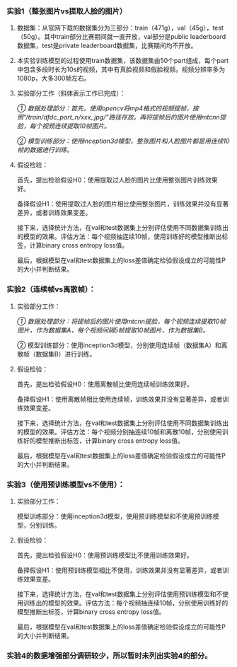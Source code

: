 ### 实验1（整张图片vs提取人脸的图片）

1. 数据集：从官网下载的数据集分为三部分：train（471g），val（45g），test（50g）。其中train部分比赛期间就一直开放，val部分是public leaderboard数据集，test是private leaderboard数据集，比赛期间均不开放。

2. 本实验训练模型的过程使用train数据集，该数据集由50个part组成，每个part中包含多段时长为10s的视频，其中有真脸视频和假脸视频。视频分辨率多为1080p，大多300帧左右。

3. 实验部分工作（斜体表示工作已完成）：

   *① 数据处理部分：首先，使用opencv将mp4格式的视频提帧，按照“/train/dfdc_part_n/xxx_jpg/”路径存放。再将提帧后的图片使用mtcnn提脸，每个视频连续提取10帧图片。*

   *② 模型训练部分：使用inception3d模型，整张图片和人脸图片都是用连续10帧的数据进行训练。*

4. 假设检验：

   首先，提出检验假设H0：使用提取过人脸的图片比使用整张图片训练效果好。

   备择假设H1：使用提取过人脸的图片相比使用整张图片，训练效果并没有显著差异，或者训练效果变差。

   接下来，选择统计方法，在val和test数据集上分别评估使用不同数据集训练出的模型的效果。评估方法：每个视频抽连续10帧，使用训练好的模型推断出标签，计算binary cross entropy loss值。

   最后，根据模型在val和test数据集上的loss差值确定检验假设成立的可能性P的大小并判断结果。

### 实验2（连续帧vs离散帧）：

1. 实验部分工作：

   *① 数据处理部分：将提帧后的图片使用mtcnn提脸，每个视频连续提取10帧图片，作为数据集A，每个视频间隔5帧提取10帧图片，作为数据集B。*

   ② 模型训练部分：使用inception3d模型，分别使用连续帧（数据集A）和离散帧（数据集B）进行训练。

2. 假设检验：

   首先，提出检验假设H0：使用离散帧比使用连续帧训练效果好。

   备择假设H1：使用离散帧相比使用连续帧，训练效果并没有显著差异，或者训练效果变差。

   接下来，选择统计方法，在val和test数据集上分别评估使用不同数据集训练出的模型的效果。评估方法：每个视频分别抽连续10帧和离散10帧，分别使用训练好的模型推断出标签，计算binary cross entropy loss值。

   最后，根据模型在val和test数据集上的loss差值确定检验假设成立的可能性P的大小并判断结果。

### 实验3（使用预训练模型vs不使用）：

1. 实验部分工作：

   模型训练部分：使用inception3d模型，使用预训练模型和不使用预训练模型，分别训练。

2. 假设检验：

   首先，提出检验假设H0：使用预训练模型比不使用训练效果好。

   备择假设H1：使用预训练模型相比不使用，训练效果并没有显著差异，或者训练效果变差。

   接下来，选择统计方法，在val和test数据集上分别评估使用预训练模型和不使用训练出的模型的效果。评估方法：每个视频抽连续10帧，分别使用训练好的模型推断出标签，计算binary cross entropy loss值。

   最后，根据模型在val和test数据集上的loss差值确定检验假设成立的可能性P的大小并判断结果。

### 实验4的数据增强部分调研较少，所以暂时未列出实验4的部分。
